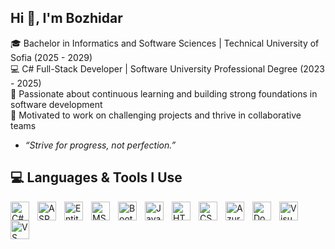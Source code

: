 ## Hi 👋, I'm Bozhidar

🎓 Bachelor in Informatics and Software Sciences | Technical University of Sofia (2025 - 2029)<br>
💻 C# Full-Stack Developer | Software University Professional Degree (2023 - 2025)<br>
🌱 Passionate about continuous learning and building strong foundations in software development<br>
🚀 Motivated to work on challenging projects and thrive in collaborative teams

- *“Strive for progress, not perfection.”*

## 💻 Languages & Tools I Use

<img align="left" width="30" height="30" src="https://cdn.jsdelivr.net/gh/devicons/devicon/icons/csharp/csharp-original.svg" alt="C#" style="padding-right:10px"/>
<img align="left" width="30" height="30" src="https://cdn.jsdelivr.net/gh/devicons/devicon/icons/dotnetcore/dotnetcore-original.svg" alt="ASP.NET Core" style="padding-right:10px"/>
<img align="left" width="30" height="30" src="https://encrypted-tbn0.gstatic.com/images?q=tbn:ANd9GcS2hSdAGqU6pbPAMcb77fpyOwHGnX2J5GjBRg&s" alt="Entity Framework Core" style="padding-right:10px"/>
<img align="left" width="30" height="30" src="https://cdn.jsdelivr.net/gh/devicons/devicon/icons/microsoftsqlserver/microsoftsqlserver-plain.svg" alt="MSSQL" style="padding-right:10px"/>
<img align="left" width="30" height="30" src="https://cdn.jsdelivr.net/gh/devicons/devicon/icons/bootstrap/bootstrap-original.svg" alt="Bootstrap" style="padding-right:10px"/>
<img align="left" width="30" height="30" src="https://cdn.jsdelivr.net/gh/devicons/devicon/icons/javascript/javascript-original.svg" alt="JavaScript" style="padding-right:10px"/>
<img align="left" width="30" height="30" src="https://cdn.jsdelivr.net/gh/devicons/devicon/icons/html5/html5-original.svg" alt="HTML" style="padding-right:10px"/>
<img align="left" width="30" height="30" src="https://cdn.jsdelivr.net/gh/devicons/devicon/icons/css3/css3-original.svg" alt="CSS" style="padding-right:10px"/>
<img align="left" width="30" height="30" src="https://cdn.jsdelivr.net/gh/devicons/devicon/icons/azure/azure-original.svg" alt="Azure" style="padding-right:10px"/>
<img align="left" width="30" height="30" src="https://cdn.jsdelivr.net/gh/devicons/devicon/icons/docker/docker-original.svg" alt="Docker" style="padding-right:10px"/>
<img align="left" width="30" height="30" src="https://encrypted-tbn0.gstatic.com/images?q=tbn:ANd9GcReEjiut5yunWPoUMjX6SRKcidbPKF-DZJAYw&s" alt="Visual Studio" style="padding-right:10px"/>
<img align="left" width="30" height="30" src="https://cdn.jsdelivr.net/gh/devicons/devicon/icons/vscode/vscode-original.svg" alt="VS Code" style="padding-right:10px"/>
<br/><br/>


